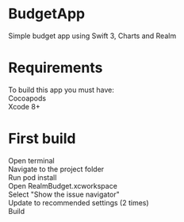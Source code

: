# BudgetApp
Simple budget app using Swift 3, Charts and Realm

# Requirements
To build this app you must have: <br />
Cocoapods <br />
Xcode 8+ <br />

# First build 
Open terminal <br />
Navigate to the project folder <br />
Run pod install <br />
Open RealmBudget.xcworkspace <br />
Select "Show the issue navigator" <br />
Update to recommended settings (2 times) <br />
Build
